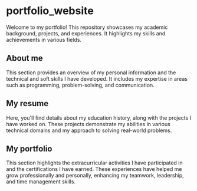 # portfolio_website
Welcome to my portfolio! This repository showcases my academic background, projects, and experiences. It highlights my skills and achievements in various fields.

## About me
This section provides an overview of my personal information and the technical and soft skills I have developed. It includes my expertise in areas such as programming, problem-solving, and communication.

## My resume
Here, you'll find details about my education history, along with the projects I have worked on. These projects demonstrate my abilities in various technical domains and my approach to solving real-world problems.

## My portfolio
This section highlights the extracurricular activities I have participated in and the certifications I have earned. These experiences have helped me grow professionally and personally, enhancing my teamwork, leadership, and time management skills.
